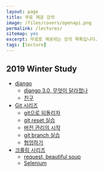 ```yaml
---
layout: page
title: 무료 제공 강의
image: /files/covers/openapi.png
permalink: /lectures/
sitemap: yes
excerpt: 무료로 제공되는 강의 목록입니다.
tags: [lecture]
---
```

## 2019 Winter Study

* [django](https://developers.kakao.com/features/platform)
  - [django 3.0, 무엇이 달라졌나](https://developers.kakao.com/features/platform#사용자관리)
  - [친구](https://developers.kakao.com/features/platform#친구-API)
* [Git 시리즈](https://developers.kakao.com/features/kakao)
  - [git으로 되돌리자](https://developers.kakao.com/features/kakao#카카오내비-API)
  - [git reset 실습](https://developers.kakao.com/features/kakao#카카오페이-API)
  - [버전 관리의 시작](https://developers.kakao.com/features/kakao#카카오톡-API)
  - [git branch 실습](https://developers.kakao.com/features/kakao#카카오-링크)
  - [협업하기](https://developers.kakao.com/features/kakao#카카오스토리-API)
* [크롤링 시리즈](https://developers.kakao.com/docs)
  - [request, beautiful soup](https://developers.kakao.com/features/kakao#카카오-링크)
  - [Selenium](https://developers.kakao.com/features/kakao#카카오스토리-API)

<!--
* 커버 이미지 출처: [API Testing and some amazing testing tools](http://go-gaga-over-testing.blogspot.kr/2013/11/api-testing-and-some-amazing-testing.html)
-->
